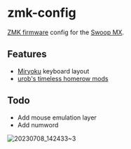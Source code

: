# zmk-config
[ZMK firmware](https://github.com/zmkfirmware/zmk/) config for the [Swoop MX](https://github.com/jimmerricks/swoop).

## Features
- [Miryoku](https://github.com/manna-harbour/miryoku) keyboard layout
- [urob's timeless homerow mods](https://github.com/urob/zmk-config#timeless-homerow-mods)

## Todo
- Add mouse emulation layer
- Add numword

![20230708_142433~3](https://github.com/snicklepickles/zmk-config/assets/95944530/c672fa21-72d3-48e2-bc9e-026236ef4fc6)
